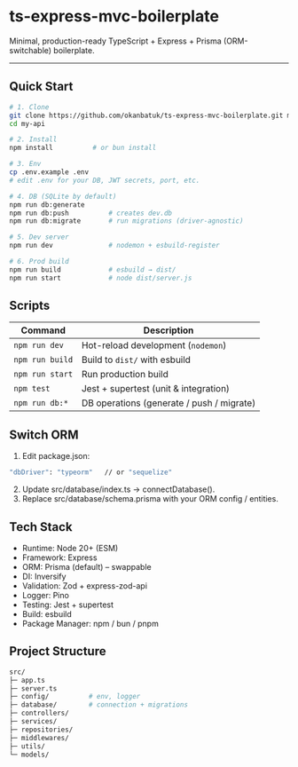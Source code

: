# ts-express-mvc-boilerplate

Minimal, production-ready TypeScript + Express + Prisma (ORM-switchable) boilerplate.

---

## Quick Start

```bash
# 1. Clone
git clone https://github.com/okanbatuk/ts-express-mvc-boilerplate.git my-api
cd my-api

# 2. Install
npm install          # or bun install

# 3. Env
cp .env.example .env
# edit .env for your DB, JWT secrets, port, etc.

# 4. DB (SQLite by default)
npm run db:generate
npm run db:push          # creates dev.db
npm run db:migrate       # run migrations (driver-agnostic)

# 5. Dev server
npm run dev              # nodemon + esbuild-register

# 6. Prod build
npm run build            # esbuild → dist/
npm run start            # node dist/server.js
```

## Scripts
| Command         | Description                               |
| --------------- | ----------------------------------------- |
| `npm run dev`   | Hot-reload development (`nodemon`)        |
| `npm run build` | Build to `dist/` with esbuild             |
| `npm run start` | Run production build                      |
| `npm test`      | Jest + supertest (unit & integration)     |
| `npm run db:*`  | DB operations (generate / push / migrate) |

## Switch ORM
1. Edit package.json:
```bash
"dbDriver": "typeorm"   // or "sequelize"
```
2. Update src/database/index.ts → connectDatabase().
3. Replace src/database/schema.prisma with your ORM config / entities.

## Tech Stack
- Runtime: Node 20+ (ESM)
- Framework: Express
- ORM: Prisma (default) – swappable
- DI: Inversify
- Validation: Zod + express-zod-api
- Logger: Pino
- Testing: Jest + supertest
- Build: esbuild
- Package Manager: npm / bun / pnpm

## Project Structure
```bash
src/
├─ app.ts
├─ server.ts
├─ config/          # env, logger
├─ database/        # connection + migrations
├─ controllers/
├─ services/
├─ repositories/
├─ middlewares/
├─ utils/
└─ models/
```
